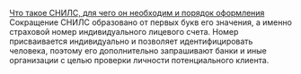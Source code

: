 [Что такое СНИЛС, для чего он необходим и порядок оформления](http://novgaz-rzn.ru/press/693.html)
Сокращение СНИЛС образовано от первых букв его значения, а именно страховой номер индивидуального лицевого счета. Номер присваивается индивидуально и позволяет идентифицировать человека, поэтому его дополнительно запрашивают банки и иные организации с целью проверки личности потенциального клиента.
